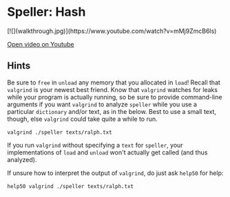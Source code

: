 # Speller: Hash

<div markdown="1" class="extend">
[![](walkthrough.jpg)](https://www.youtube.com/watch?v=mMj9ZmcB6ls)
</div>

[Open video on Youtube](https://www.youtube.com/watch?v=mMj9ZmcB6ls)

## Hints

Be sure to `free` in `unload` any memory that you allocated in `load`! Recall that `valgrind` is your newest best friend. Know that `valgrind` watches for leaks while your program is actually running, so be sure to provide command-line arguments if you want `valgrind` to analyze `speller` while you use a particular `dictionary` and/or text, as in the below. Best to use a small text, though, else `valgrind` could take quite a while to run.

    valgrind ./speller texts/ralph.txt

If you run `valgrind` without specifying a `text` for `speller`, your implementations of `load` and `unload` won't actually get called (and thus analyzed).

If unsure how to interpret the output of `valgrind`, do just ask `help50` for help:

    help50 valgrind ./speller texts/ralph.txt

